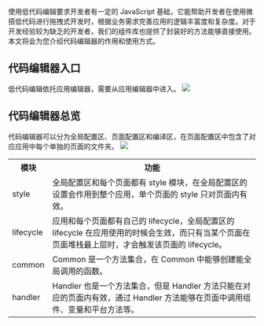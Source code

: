 使用低代码编辑要求开发者有一定的 JavaScript 基础，它能帮助开发者在使用微搭低代码进行拖拽式开发时，根据业务需求完善应用的逻辑丰富度和复杂度。对于开发经验较为缺乏的开发者，我们的组件库也提供了封装好的方法能够直接使用。本文将会为您介绍代码编辑器的作用和使用方式。

## 代码编辑器入口
低代码编辑依托应用编辑器，需要从应用编辑器中进入。
![](https://qcloudimg.tencent-cloud.cn/raw/0406ed462a4bf7cf2370576a1c462372.png)

## 代码编辑器总览
代码编辑器可以分为全局配置区、页面配置区和编译区，在页面配置区中包含了对应应用中每个单独的页面的文件夹。
![](https://main.qcloudimg.com/raw/0a7bba97f1d3356013bb0231b3859fd6.jpg)
<table>
    <tr>
        <th>
            模块
        </th>
        <th>
            功能
        </th>
    </tr>
    <tr>
        <td>
            style
        </td>
        <td>
            全局配置区和每个页面都有 style 模块，在全局配置区的设置会作用到整个应用，单个页面的 style 只对页面内有效。
        </td>
    </tr>
    <tr>
        <td>
            lifecycle
        </td>
        <td>
            应用和每个页面都有自己的 lifecycle，全局配置区的 lifecycle 在应用使用的时候会生效，而只有当某个页面在页面堆栈最上层时，才会触发该页面的 lifecycle。
        </td>
    </tr>
    <tr>
        <td>
            common
        </td>
        <td>
            Common 是一个方法集合，在 Common 中能够创建能全局调用的函数。
        </td>
    </tr>
    <tr>
        <td>
            handler
        </td>
        <td>
            Handler 也是一个方法集合，但是 Handler 方法只能在对应的页面内有效，通过 Handler 方法能够在页面中调用组件、变量和平台方法等。
        </td>
    </tr>
</table>










